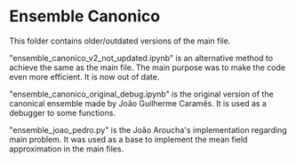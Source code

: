 # Ensemble Canonico

This folder contains older/outdated versions of the main file.

"ensemble_canonico_v2_not_updated.ipynb" is an alternative method to achieve the same as the main file. The main purpose was to make the code even more efficient. It is now out of date.

"ensemble_canonico_original_debug.ipynb" is the original version of the canonical ensemble made by João Guilherme Caramês. It is used as a debugger to some functions.

"ensemble_joao_pedro.py" is the João Aroucha's implementation regarding main problem. It was used as a base to implement the mean field approximation in the main files.

